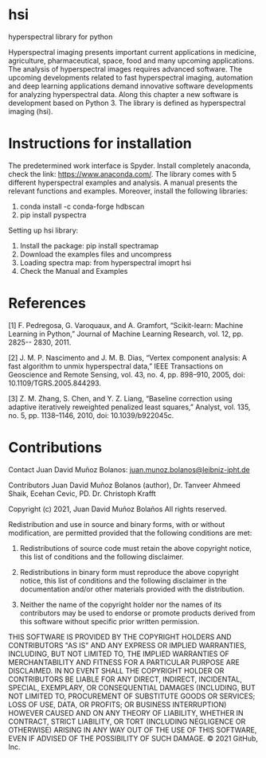 # hsi
hyperspectral library for python

Hyperspectral imaging presents important current applications in medicine, agriculture, pharmaceutical, space, food and many upcoming applications. The analysis of hyperspectral images requires advanced software. The upcoming developments related to fast hyperspectral imaging, automation and deep learning applications demand innovative software developments for analyzing hyperspectral data. Along this chapter a new software is development based on Python 3. The library is defined as hyperspectral imaging (hsi).

# Instructions for installation

The predetermined work interface is Spyder. Install completely anaconda, check the link: https://www.anaconda.com/. The library comes with 5 different hyperspectral examples and analysis. A manual presents the relevant functions and examples.
Moreover, install the following libraries:

1. conda install -c conda-forge hdbscan
2. pip install pyspectra

Setting up hsi library:

1.	Install the package: pip install spectramap
2.	Download the examples files and uncompress
3.	Loading spectra map: from hyperspectral imoprt hsi
4. Check the Manual and Examples

# References

[1]	F. Pedregosa, G. Varoquaux, and A. Gramfort, “Scikit-learn: Machine Learning in Python,” Journal of Machine Learning Research, vol. 12, pp. 2825-- 2830, 2011.

[2]	J. M. P. Nascimento and J. M. B. Dias, “Vertex component analysis: A fast algorithm to unmix hyperspectral data,” IEEE Transactions on Geoscience and Remote Sensing, vol. 43, no. 4, pp. 898–910, 2005, doi: 10.1109/TGRS.2005.844293.

[3]	Z. M. Zhang, S. Chen, and Y. Z. Liang, “Baseline correction using adaptive iteratively reweighted penalized least squares,” Analyst, vol. 135, no. 5, pp. 1138–1146, 2010, doi: 10.1039/b922045c.
 

# Contributions
Contact
Juan David Muñoz Bolanos: juan.munoz.bolanos@leibniz-ipht.de

Contributors
Juan David Muñoz Bolanos (author),
Dr. Tanveer Ahmeed Shaik,
Ecehan Cevic,
PD. Dr. Christoph Krafft

Copyright (c) 2021, Juan David Muñoz Bolaños
All rights reserved.

Redistribution and use in source and binary forms, with or without
modification, are permitted provided that the following conditions are met:

1. Redistributions of source code must retain the above copyright notice, this
   list of conditions and the following disclaimer.

2. Redistributions in binary form must reproduce the above copyright notice,
   this list of conditions and the following disclaimer in the documentation
   and/or other materials provided with the distribution.

3. Neither the name of the copyright holder nor the names of its
   contributors may be used to endorse or promote products derived from
   this software without specific prior written permission.

THIS SOFTWARE IS PROVIDED BY THE COPYRIGHT HOLDERS AND CONTRIBUTORS "AS IS"
AND ANY EXPRESS OR IMPLIED WARRANTIES, INCLUDING, BUT NOT LIMITED TO, THE
IMPLIED WARRANTIES OF MERCHANTABILITY AND FITNESS FOR A PARTICULAR PURPOSE ARE
DISCLAIMED. IN NO EVENT SHALL THE COPYRIGHT HOLDER OR CONTRIBUTORS BE LIABLE
FOR ANY DIRECT, INDIRECT, INCIDENTAL, SPECIAL, EXEMPLARY, OR CONSEQUENTIAL
DAMAGES (INCLUDING, BUT NOT LIMITED TO, PROCUREMENT OF SUBSTITUTE GOODS OR
SERVICES; LOSS OF USE, DATA, OR PROFITS; OR BUSINESS INTERRUPTION) HOWEVER
CAUSED AND ON ANY THEORY OF LIABILITY, WHETHER IN CONTRACT, STRICT LIABILITY,
OR TORT (INCLUDING NEGLIGENCE OR OTHERWISE) ARISING IN ANY WAY OUT OF THE USE
OF THIS SOFTWARE, EVEN IF ADVISED OF THE POSSIBILITY OF SUCH DAMAGE.
© 2021 GitHub, Inc.



